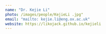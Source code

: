 ```yaml
---
name: "Dr. Kejie Li"
photo: /images/people/KejieLi .jpg"
email: "mailto: kejie.li@eng.ox.ac.uk"
website: https://likojack.github.io/kejieli
---
```


